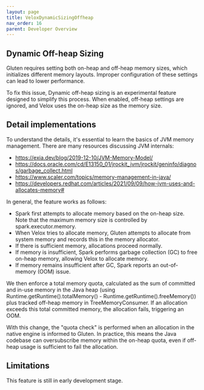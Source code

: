```yaml
---
layout: page
title: VeloxDynamicSizingOffheap
nav_order: 16
parent: Developer Overview
---
```


## Dynamic Off-heap Sizing
Gluten requires setting both on-heap and off-heap memory sizes, which initializes different memory layouts. Improper configuration of these settings can lead to lower performance. 

To fix this issue, Dynamic off-heap sizing is an experimental feature designed to simplify this process. When enabled, off-heap settings are ignored, and Velox uses the on-heap size as the memory size.
## Detail implementations
To understand the details, it's essential to learn the basics of JVM memory management. There are many resources discussing JVM internals:
- https://exia.dev/blog/2019-12-10/JVM-Memory-Model/
- https://docs.oracle.com/cd/E13150_01/jrockit_jvm/jrockit/geninfo/diagnos/garbage_collect.html
- https://www.scaler.com/topics/memory-management-in-java/
- https://developers.redhat.com/articles/2021/09/09/how-jvm-uses-and-allocates-memory#

In general, the feature works as follows:

- Spark first attempts to allocate memory based on the on-heap size. Note that the maximum memory size is controlled by spark.executor.memory.
- When Velox tries to allocate memory, Gluten attempts to allocate from system memory and records this in the memory allocator.
- If there is sufficient memory, allocations proceed normally.
- If memory is insufficient, Spark performs garbage collection (GC) to free on-heap memory, allowing Velox to allocate memory.
- If memory remains insufficient after GC, Spark reports an out-of-memory (OOM) issue.

We then enforce a total memory quota, calculated as the sum of committed and in-use memory in the Java heap (using Runtime.getRuntime().totalMemory() - Runtime.getRuntime().freeMemory()) plus tracked off-heap memory in TreeMemoryConsumer. If an allocation exceeds this total committed memory, the allocation fails, triggering an OOM.

With this change, the "quota check" is performed when an allocation in the native engine is informed to Gluten. In practice, this means the Java codebase can oversubscribe memory within the on-heap quota, even if off-heap usage is sufficient to fail the allocation.

## Limitations

This feature is still in early development stage.